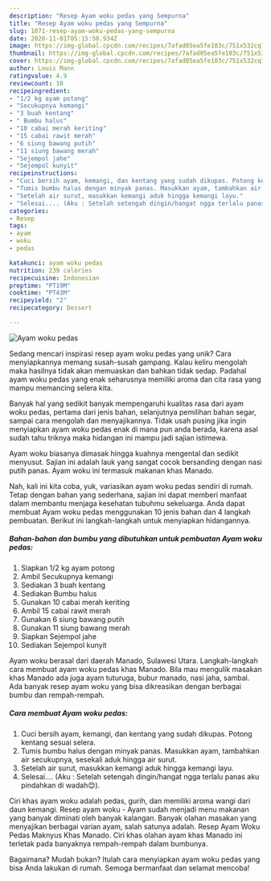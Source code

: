```yaml
---
description: "Resep Ayam woku pedas yang Sempurna"
title: "Resep Ayam woku pedas yang Sempurna"
slug: 1071-resep-ayam-woku-pedas-yang-sempurna
date: 2020-11-01T05:15:50.934Z
image: https://img-global.cpcdn.com/recipes/7afad05ea5fe103c/751x532cq70/ayam-woku-pedas-foto-resep-utama.jpg
thumbnail: https://img-global.cpcdn.com/recipes/7afad05ea5fe103c/751x532cq70/ayam-woku-pedas-foto-resep-utama.jpg
cover: https://img-global.cpcdn.com/recipes/7afad05ea5fe103c/751x532cq70/ayam-woku-pedas-foto-resep-utama.jpg
author: Louis Mann
ratingvalue: 4.9
reviewcount: 10
recipeingredient:
- "1/2 kg ayam potong"
- "Secukupnya kemangi"
- "3 buah kentang"
- " Bumbu halus"
- "10 cabai merah keriting"
- "15 cabai rawit merah"
- "6 siung bawang putih"
- "11 siung bawang merah"
- "Sejempol jahe"
- "Sejempol kunyit"
recipeinstructions:
- "Cuci bersih ayam, kemangi, dan kentang yang sudah dikupas. Potong kentang sesuai selera."
- "Tumis bumbu halus dengan minyak panas. Masukkan ayam, tambahkan air secukupnya, sesekali aduk hingga air surut."
- "Setelah air surut, masukkan kemangi aduk hingga kemangi layu."
- "Selesai.... (Aku : Setelah setengah dingin/hangat ngga terlalu panas aku pindahkan di wadah😊)."
categories:
- Resep
tags:
- ayam
- woku
- pedas

katakunci: ayam woku pedas 
nutrition: 239 calories
recipecuisine: Indonesian
preptime: "PT19M"
cooktime: "PT43M"
recipeyield: "2"
recipecategory: Dessert

---
```



![Ayam woku pedas](https://img-global.cpcdn.com/recipes/7afad05ea5fe103c/751x532cq70/ayam-woku-pedas-foto-resep-utama.jpg)

Sedang mencari inspirasi resep ayam woku pedas yang unik? Cara menyiapkannya memang susah-susah gampang. Kalau keliru mengolah maka hasilnya tidak akan memuaskan dan bahkan tidak sedap. Padahal ayam woku pedas yang enak seharusnya memiliki aroma dan cita rasa yang mampu memancing selera kita.

Banyak hal yang sedikit banyak mempengaruhi kualitas rasa dari ayam woku pedas, pertama dari jenis bahan, selanjutnya pemilihan bahan segar, sampai cara mengolah dan menyajikannya. Tidak usah pusing jika ingin menyiapkan ayam woku pedas enak di mana pun anda berada, karena asal sudah tahu triknya maka hidangan ini mampu jadi sajian istimewa.

Ayam woku biasanya dimasak hingga kuahnya mengental dan sedikit menyusut. Sajian ini adalah lauk yang sangat cocok bersanding dengan nasi putih panas. Ayam woku ini termasuk makanan khas Manado.


Nah, kali ini kita coba, yuk, variasikan ayam woku pedas sendiri di rumah. Tetap dengan bahan yang sederhana, sajian ini dapat memberi manfaat dalam membantu menjaga kesehatan tubuhmu sekeluarga. Anda dapat membuat Ayam woku pedas menggunakan 10 jenis bahan dan 4 langkah pembuatan. Berikut ini langkah-langkah untuk menyiapkan hidangannya.

<!--inarticleads1-->

##### Bahan-bahan dan bumbu yang dibutuhkan untuk pembuatan Ayam woku pedas:

1. Siapkan 1/2 kg ayam potong
1. Ambil Secukupnya kemangi
1. Sediakan 3 buah kentang
1. Sediakan  Bumbu halus
1. Gunakan 10 cabai merah keriting
1. Ambil 15 cabai rawit merah
1. Gunakan 6 siung bawang putih
1. Gunakan 11 siung bawang merah
1. Siapkan Sejempol jahe
1. Sediakan Sejempol kunyit


Ayam woku berasal dari daerah Manado, Sulawesi Utara. Langkah-langkah cara membuat ayam woku pedas khas Manado. Bila mau mengulik masakan khas Manado ada juga ayam tuturuga, bubur manado, nasi jaha, sambal. Ada banyak resep ayam woku yang bisa dikreasikan dengan berbagai bumbu dan rempah-rempah. 

<!--inarticleads2-->

##### Cara membuat Ayam woku pedas:

1. Cuci bersih ayam, kemangi, dan kentang yang sudah dikupas. Potong kentang sesuai selera.
1. Tumis bumbu halus dengan minyak panas. Masukkan ayam, tambahkan air secukupnya, sesekali aduk hingga air surut.
1. Setelah air surut, masukkan kemangi aduk hingga kemangi layu.
1. Selesai.... (Aku : Setelah setengah dingin/hangat ngga terlalu panas aku pindahkan di wadah😊).


Ciri khas ayam woku adalah pedas, gurih, dan memiliki aroma wangi dari daun kemangi. Resep ayam woku - Ayam sudah menjadi menu makanan yang banyak diminati oleh banyak kalangan. Banyak olahan masakan yang menyajikan berbagai varian ayam, salah satunya adalah. Resep Ayam Woku Pedas Maknyus Khas Manado. Ciri khas olahan ayam khas Manado ini terletak pada banyaknya rempah-rempah dalam bumbunya. 

Bagaimana? Mudah bukan? Itulah cara menyiapkan ayam woku pedas yang bisa Anda lakukan di rumah. Semoga bermanfaat dan selamat mencoba!
